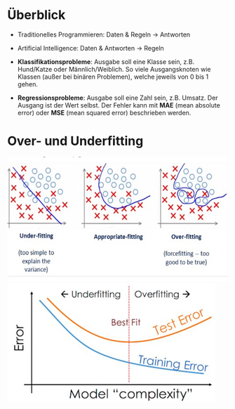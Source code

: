 # Überblick

- Traditionelles Programmieren: Daten & Regeln $\rightarrow$ Antworten
- Artificial Intelligence: Daten & Antworten $\rightarrow$ Regeln


- **Klassifikationsprobleme**: Ausgabe soll eine Klasse sein, z.B. Hund/Katze oder Männlich/Weiblich. So viele Ausgangsknoten wie Klassen (außer bei binären Problemen), welche jeweils von 0 bis 1 gehen.
- **Regressionsprobleme**: Ausgabe soll eine Zahl sein, z.B. Umsatz. Der Ausgang ist der Wert selbst. Der Fehler kann mit **MAE** (mean absolute error) oder **MSE** (mean squared error) beschrieben werden.

# Over- und Underfitting

![Image 1](assets/1_JZbxrdzabrT33Yl-LrmShw-4185843158.png)
![Image 2](assets/th-4231928222.jpg)